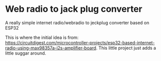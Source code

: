 # Web radio to jack plug converter
A really simple internet radio/webradio to jeckplug converter based on ESP32

This is where the initial idea is from: https://circuitdigest.com/microcontroller-projects/esp32-based-internet-radio-using-max98357a-i2s-amplifier-board. This little project just adds a little suggar around.
